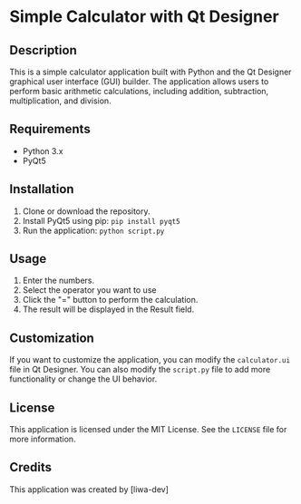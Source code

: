 # Simple Calculator with Qt Designer

## Description

This is a simple calculator application built with Python and the Qt Designer graphical user interface (GUI) builder. The application allows users to perform basic arithmetic calculations, including addition, subtraction, multiplication, and division.

## Requirements

- Python 3.x
- PyQt5

## Installation

1. Clone or download the repository.
2. Install PyQt5 using pip: `pip install pyqt5`
3. Run the application: `python script.py`

## Usage

1. Enter the numbers.
2. Select the operator you want to use 
4. Click the "=" button to perform the calculation.
5. The result will be displayed in the Result field.

## Customization

If you want to customize the application, you can modify the `calculator.ui` file in Qt Designer. You can also modify the `script.py` file to add more functionality or change the UI behavior.

## License

This application is licensed under the MIT License. See the `LICENSE` file for more information.

## Credits

This application was created by [liwa-dev]

